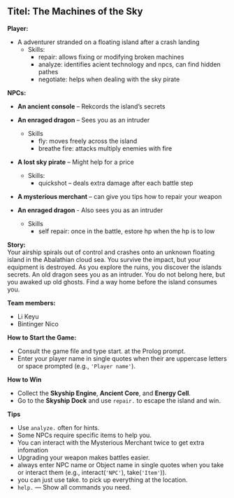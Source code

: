 ## Titel: The Machines of the Sky

**Player:**
- A adventurer stranded on a floating island after a crash landing
	- Skills:
		- repair: allows fixing or modifying broken machines
	    - analyze: identifies acient technology and npcs, can find hidden pathes
	    - negotiate: helps when dealing with the sky pirate 

**NPCs:**
- **An ancient console** – Rekcords the island’s secrets
    
- **An enraged dragon** – Sees you as an intruder
	- Skills
		- fly: moves freely across the island
	    - breathe fire: attacks multiply enemies with fire
    
- **A lost sky pirate** – Might help for a price
	- Skills:
	    - quickshot – deals extra damage after each battle step

- **A mysterious merchant** – can give you tips how to repair your weapon

- **An enraged dragon** - Also sees you as an intruder
	- Skills
		- self repair: once in the battle, estore hp when the hp is to low

**Story:**  
Your airship spirals out of control and crashes onto an unknown floating island in the Abalathian cloud sea. You survive the impact, but your equipment is destroyed. As you explore the ruins, you discover the islands secrets. An old dragon sees you as an intruder. You do not belong here, but you awaked up old ghosts. Find a way home before the island consumes you.

**Team members:**
- Li Keyu
- Bintinger Nico

**How to Start the Game:**
- Consult the game file and type start. at the Prolog prompt.
- Enter your player name in single quotes when their are uppercase letters or space prompted (e.g., `'Player name'`).

**How to Win**
- Collect the **Skyship Engine**, **Ancient Core**, and **Energy Cell**.
- Go to the **Skyship Dock** and use `repair.` to escape the island and win.

**Tips**
- Use `analyze.` often for hints.
- Some NPCs require specific items to help you.
- You can interact with the Mysterious Merchant twice to get extra infomation
- Upgrading your weapon makes battles easier.
- always enter NPC name or Object name in single quotes when you take or interact them (e.g., interact(`'NPC'`), take(`'Item'`)).
- you can just use take. to pick up everything at the location.
- `help.` — Show all commands you need.